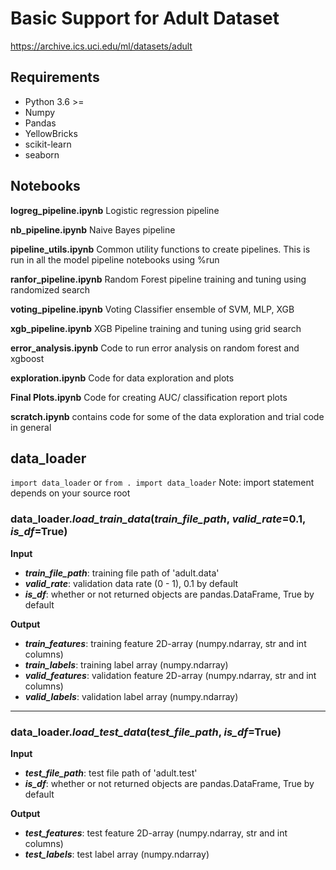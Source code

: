 # Basic Support for Adult Dataset
https://archive.ics.uci.edu/ml/datasets/adult

## Requirements
- Python 3.6 >=
- Numpy
- Pandas
- YellowBricks
- scikit-learn
- seaborn

## Notebooks
**logreg_pipeline.ipynb** Logistic regression pipeline

**nb_pipeline.ipynb** Naive Bayes pipeline  

**pipeline_utils.ipynb** Common utility functions to create pipelines. This is run in all the model pipeline notebooks using %run

**ranfor_pipeline.ipynb** Random Forest pipeline training and tuning using randomized search 

**voting_pipeline.ipynb** Voting Classifier ensemble of SVM, MLP, XGB

**xgb_pipeline.ipynb** XGB Pipeline training and tuning using grid search

**error_analysis.ipynb** Code to run error analysis on random forest and xgboost

**exploration.ipynb** Code for data exploration and plots

**Final Plots.ipynb** Code for creating AUC/ classification report plots

**scratch.ipynb** contains code for some of the data exploration and trial code in general


## data_loader
`import data_loader` or `from . import data_loader`
Note: import statement depends on your source root

### data_loader.***load_train_data***(*train_file_path*, *valid_rate*=0.1, *is_df*=True)
**Input**
- ***train_file_path***: training file path of 'adult.data'
- ***valid_rate***: validation data rate (0 - 1), 0.1 by default
- ***is_df***: whether or not returned objects are pandas.DataFrame, True by default

**Output**
- ***train_features***: training feature 2D-array (numpy.ndarray, str and int columns)
- ***train_labels***: training label array (numpy.ndarray)
- ***valid_features***: validation feature 2D-array (numpy.ndarray, str and int columns)
- ***valid_labels***: validation label array (numpy.ndarray)

---
### data_loader.***load_test_data***(*test_file_path*, *is_df*=True)
**Input**
- ***test_file_path***: test file path of 'adult.test'
- ***is_df***: whether or not returned objects are pandas.DataFrame, True by default

**Output**
- ***test_features***: test feature 2D-array (numpy.ndarray, str and int columns)
- ***test_labels***: test label array (numpy.ndarray)
